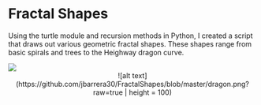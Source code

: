 # Fractal Shapes
Using the turtle module and recursion methods in Python, I created a script that draws out various geometric fractal shapes. These shapes range from basic spirals and trees to the Heighway dragon curve.

<div align=”center”> <img src=https://media.giphy.com/media/QBMQCnaPwu5qqo92Qj/giphy.gif) </div>
<div align="center"> ![alt text](https://github.com/jbarrera30/FractalShapes/blob/master/dragon.png?raw=true | height = 100) </div>
